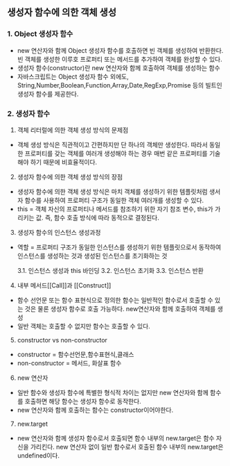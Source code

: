 ## 생성자 함수에 의한 객체 생성

### 1. Object 생성자 함수

- new 연산자와 함께 Object 생성자 함수를 호출하면 빈 객체를 생성하여 반환한다. 빈 객체를 생성한 이루호 프로퍼티 또는 메서드를 추가하여 객체를 완성할 수 있다.
- 생성자 함수(constructor)란 new 연산자와 함께 호출하여 객체를 생성하는 함수
- 자바스크립트는 Object 생성자 함수 외에도, String,Number,Boolean,Function,Array,Date,RegExp,Promise 등의 빌트인 생성자 함수를 제공한다.

### 2. 생성자 함수

1. 객체 리터럴에 의한 객체 생성 방식의 문제점

- 객체 생성 방식은 직관적이고 간편하지만 단 하나의 객체만 생성한다. 따라서 동일한 프로퍼티를 갖는 객체를 여러개 생성해야 하는 경우 매번 같은 프로퍼티를 기술해야 하기 때문에 비효율적이다.

2. 생성자 함수에 의한 객체 생성 방식의 장점

- 생성자 함수에 의한 객체 생성 방식은 마치 객체를 생성하기 위한 템플릿처럼 생서자 함수를 사용하여 프로퍼티 구조가 동일한 객체 여러개를 생성할 수 있다.
- this = 객체 자신의 프로퍼티나 메서드를 참조하기 위한 자기 참조 변수, this가 가리키는 값. 즉, 함수 호출 방식에 따라 동적으로 결정된다.

3. 생성자 함수의 인스턴스 생성과정

- 역할 = 프로퍼티 구조가 동일한 인스턴스를 생성하기 위한 템플릿으로서 동작하여 인스턴스를 생성하는 것과 생성된 인스턴스를 초기화하는 것

  3.1. 인스턴스 생성과 this 바인딩
  3.2. 인스턴스 초기화
  3.3. 인스턴스 반환

4. 내부 메서드[[Call]]과 [[Construct]]

- 함수 선언문 또는 함수 표현식으로 정의한 함수는 일반적인 함수로서 호출할 수 있는 것은 물론 생성자 함수로 호출 가능하다. new연산자와 함께 호출하여 객체를 생성
- 일반 객체는 호출할 수 없지만 함수는 호출할 수 있다.

5. constructor vs non-constructor

- constructor = 함수선언문,함수표현식,클래스
- non-constructor = 메서드, 화살표 함수

6. new 연산자

- 일반 함수와 생성자 함수에 특별한 형식적 차이는 없지만 new 연산자와 함께 함수를 호출하면 해당 함수는 생성자 함수로 동작한다.
- new 연산자와 함께 호출하는 함수는 constructor이어야한다.

7. new.target

- new 연산자와 함께 생성자 함수로서 호출되면 함수 내부의 new.target은 함수 자신을 가리킨다. new 연산자 없이 일반 함수로서 호출된 함수 내부의 new.target은 undefined이다.
